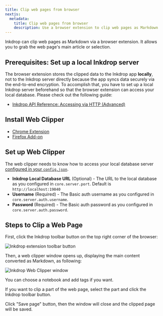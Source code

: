 ```yaml
---
title: Clip web pages from browser
nextjs:
  metadata:
    title: Clip web pages from browser
    description: Use a browser extension to clip web pages as Markdown
---
```


Inkdrop can clip web pages as Markdown via a browser extension.
It allows you to grab the web page's main article or selection.

## Prerequisites: Set up a local Inkdrop server

The browser extension stores the clipped data to the Inkdrop app **locally**, not to the Inkdrop server directly
because the app syncs data securely via the end-to-end encryption.
To accomplish that, you have to set up a local Inkdrop server beforehand so that the browser extension can access your local database.
Please check out the following guide:

- [Inkdrop API Reference: Accessing via HTTP (Advanced)](https://developers.inkdrop.app/guides/access-the-local-database#accessing-via-http-advanced)

## Install Web Clipper

- [Chrome Extension](https://chrome.google.com/webstore/detail/inkdrop-web-clipper/foeipofmnkjhlbojckgiecdffbfnnofj)
- [Firefox Add-on](https://addons.mozilla.org/en-US/firefox/addon/inkdrop-web-clipper/)

## Set up Web Clipper

The web clipper needs to know how to access your local database server [configured in your `config.json`](https://developers.inkdrop.app/guides/access-the-local-database#accessing-via-http-advanced).

- **Inkdrop Local Database URL** (Optional) - The URL to the local database as you configured in `core.server.port`. Default is `http://localhost:19840`
- **Username** (Required) - The Basic auth username as you configured in `core.server.auth.username`.
- **Password** (Required) - The Basic auth password as you configured in `core.server.auth.password`.

## Steps to Clip a Web Page

First, click the Inkdrop toolbar button on the top right corner of the browser:

![Inkdrop extension toolbar button](/images/clipping-web-pages-from-browser_toolbar.png)

Then, a web clipper window opens up, displaying the main content converted as Markdown, as following:

![Inkdrop Web Clipper window](/images/clipping-web-pages-from-browser_window.png)

You can choose a notebook and add tags if you want.

If you want to clip a part of the web page, select the part and click the Inkdrop toolbar button.

Click "Save page" button, then the window will close and the clipped page will be saved.
